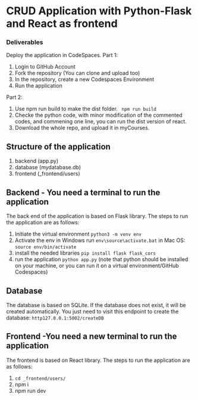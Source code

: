 # CRUD Application with Python-Flask and React as frontend
 

### Deliverables

Deploy the application in CodeSpaces.
Part 1: 
1. Login to GitHub Account
2. Fork the repository (You can clone and upload too)
3. In the repository, create a new Codespaces Environment
4. Run the application

Part 2:

 1. Use npm run build to make the dist folder. ``` npm run build```
 2. Checke the python code, with minor modification of the commented codes, and commening one line, you can run the dist version of react.
 3. Download the whole repo, and upload it in myCourses.




## Structure of the application

1. backend (app.py)
2. database (mydatabase.db)
3. frontend (_frontend/users)

## Backend - You need a terminal to run the application
The back end of the application is based on Flask library. The steps to run the application are as follows:

1. Initiate the virtual environment 
```python3 -m venv env```
2. Activate the env
in Windows run ```env\source\activate.bat```
in  Mac OS: ```source env/bin/activate```
3. install the needed libraries
```pip install flask flask_cors```
4. run the application
```python app.py``` (note that python should be installed on your machine, or you can run it on a virtual environment/GitHub Codespaces)

## Database

The database is based on SQLite. If the database does not exist, it will be created automatically.
You just need to visit this endpoint to create the database:
```http127.0.0.1:5002/createDB```

## Frontend -You need a new terminal to run the application

The frontend is based on React library. The steps to run the application are as follows:
 
 1. ```cd _frontend/users/```
 2. npm i
 3. npm run dev
